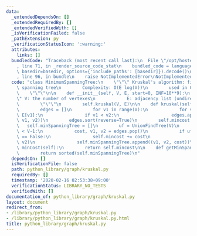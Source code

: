 ```yaml
---
data:
  _extendedDependsOn: []
  _extendedRequiredBy: []
  _extendedVerifiedWith: []
  _isVerificationFailed: false
  _pathExtension: py
  _verificationStatusIcon: ':warning:'
  attributes:
    links: []
  bundledCode: "Traceback (most recent call last):\n  File \"/opt/hostedtoolcache/Python/3.9.1/x64/lib/python3.9/site-packages/onlinejudge_verify/documentation/build.py\"\
    , line 71, in _render_source_code_stat\n    bundled_code = language.bundle(stat.path,\
    \ basedir=basedir, options={'include_paths': [basedir]}).decode()\n  File \"/opt/hostedtoolcache/Python/3.9.1/x64/lib/python3.9/site-packages/onlinejudge_verify/languages/python.py\"\
    , line 96, in bundle\n    raise NotImplementedError\nNotImplementedError\n"
  code: "class MinimumSpanningTree:\n    \"\"\" Kruskal's algorithm: find minimum\
    \ spanning tree\n        Complexity: O(E log(V))\n        used in GRL2A(AOJ)\n\
    \    \"\"\"\n\n    def __init__(self, V, E, start=0, INF=10**9):\n        \"\"\
    \" V: the number of vertexes\n            E: adjacency list (undirected graph)\n\
    \        \"\"\"\n        self.kruskal(V, E)\n\n    def kruskal(self, V, E):\n\
    \        edges = []\n        for v1 in range(V):\n            for v2, cost in\
    \ E[v1]:\n                if v1 < v2:\n                    edges.append((cost,\
    \ v1, v2))\n        edges.sort(reverse=True)\n        self.mincost = 0\n     \
    \   self.minSpanningTree = []\n        uf = UnionFindTree(V)\n        while len(self.minSpanningTree)\
    \ < V-1:\n            cost, v1, v2 = edges.pop()\n            if uf.same(v1, v2)\
    \ == False:\n                self.mincost += cost\n                uf.unite(v1,\
    \ v2)\n                self.minSpanningTree.append((v1, v2, cost))\n\n    def\
    \ minCost(self):\n        return self.mincost\n\n    def getMinSpanningTree(self):\n\
    \        return sorted(self.minSpanningTree)\n"
  dependsOn: []
  isVerificationFile: false
  path: python_library/graph/kruskal.py
  requiredBy: []
  timestamp: '2020-02-16 02:53:38+09:00'
  verificationStatus: LIBRARY_NO_TESTS
  verifiedWith: []
documentation_of: python_library/graph/kruskal.py
layout: document
redirect_from:
- /library/python_library/graph/kruskal.py
- /library/python_library/graph/kruskal.py.html
title: python_library/graph/kruskal.py
---
```

